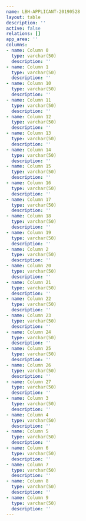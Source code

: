 ```yaml
---
name: LBH-APPLICANT-20190528
layout: table
description: ''
active: false
relations: []
app_area: ''
columns:
- name: Column 0
  type: varchar(50)
  description: ''
- name: Column 1
  type: varchar(50)
  description: ''
- name: Column 10
  type: varchar(50)
  description: ''
- name: Column 11
  type: varchar(50)
  description: ''
- name: Column 12
  type: varchar(50)
  description: ''
- name: Column 13
  type: varchar(50)
  description: ''
- name: Column 14
  type: varchar(50)
  description: ''
- name: Column 15
  type: varchar(50)
  description: ''
- name: Column 16
  type: varchar(50)
  description: ''
- name: Column 17
  type: varchar(50)
  description: ''
- name: Column 18
  type: varchar(50)
  description: ''
- name: Column 19
  type: varchar(50)
  description: ''
- name: Column 2
  type: varchar(50)
  description: ''
- name: Column 20
  type: varchar(50)
  description: ''
- name: Column 21
  type: varchar(50)
  description: ''
- name: Column 22
  type: varchar(50)
  description: ''
- name: Column 23
  type: varchar(50)
  description: ''
- name: Column 24
  type: varchar(50)
  description: ''
- name: Column 25
  type: varchar(50)
  description: ''
- name: Column 26
  type: varchar(50)
  description: ''
- name: Column 27
  type: varchar(50)
  description: ''
- name: Column 3
  type: varchar(50)
  description: ''
- name: Column 4
  type: varchar(50)
  description: ''
- name: Column 5
  type: varchar(50)
  description: ''
- name: Column 6
  type: varchar(50)
  description: ''
- name: Column 7
  type: varchar(50)
  description: ''
- name: Column 8
  type: varchar(50)
  description: ''
- name: Column 9
  type: varchar(50)
  description: ''
---
```


